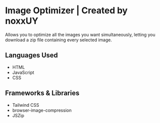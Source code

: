

# Image Optimizer | Created by noxxUY

Allows you to optimize all the images you want simultaneously, letting you download a zip file containing every selected image.



## Languages Used

- HTML
- JavaScript
- CSS


## Frameworks & Libraries


- Tailwind CSS
- browser-image-compression
- JSZip



